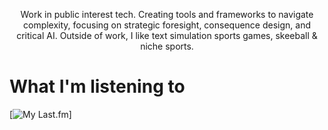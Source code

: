 <p align="center">
  Work in public interest tech. Creating tools and frameworks to navigate complexity, focusing on strategic foresight, consequence design, and critical AI.  Outside of work, I like text simulation sports games, skeeball & niche sports. 

  
<h1 align="left">What I'm listening to</h1>

[![My Last.fm](https://lastfm-recently-played.vercel.app/api?user=statechampion)] 
